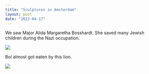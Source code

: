```yaml
---
title: "Sculptures in Amsterdam"
layout: post
date: "2023-04-17"
---
```


We saw Major Alida Margaretha Bosshardt. She saved many Jewish children during the Nazi occupation.

![](/assets/images/2023/20230323_165318-461x1024.jpg)

Boí almost got eaten by this lion.

![](/assets/images/2023/20230323_173156-461x1024.jpg)
